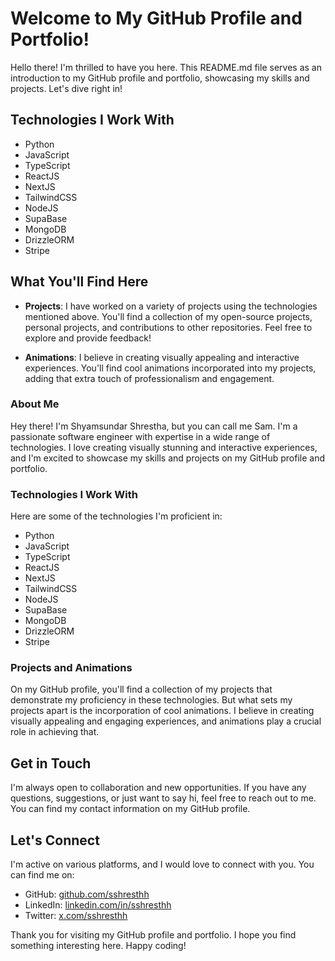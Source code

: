 # Welcome to My GitHub Profile and Portfolio!

Hello there! I'm thrilled to have you here. This README.md file serves as an introduction to my GitHub profile and portfolio, showcasing my skills and projects. Let's dive right in!

## Technologies I Work With

- Python
- JavaScript
- TypeScript
- ReactJS
- NextJS
- TailwindCSS
- NodeJS
- SupaBase
- MongoDB
- DrizzleORM
- Stripe

## What You'll Find Here

- **Projects**: I have worked on a variety of projects using the technologies mentioned above. You'll find a collection of my open-source projects, personal projects, and contributions to other repositories. Feel free to explore and provide feedback!

- **Animations**: I believe in creating visually appealing and interactive experiences. You'll find cool animations incorporated into my projects, adding that extra touch of professionalism and engagement.

### About Me

Hey there! I'm Shyamsundar Shrestha, but you can call me Sam. I'm a passionate software engineer with expertise in a wide range of technologies. I love creating visually stunning and interactive experiences, and I'm excited to showcase my skills and projects on my GitHub profile and portfolio.
### Technologies I Work With

Here are some of the technologies I'm proficient in:

- Python
- JavaScript
- TypeScript
- ReactJS
- NextJS
- TailwindCSS
- NodeJS
- SupaBase
- MongoDB
- DrizzleORM
- Stripe


### Projects and Animations

On my GitHub profile, you'll find a collection of my projects that demonstrate my proficiency in these technologies. But what sets my projects apart is the incorporation of cool animations. I believe in creating visually appealing and engaging experiences, and animations play a crucial role in achieving that.

## Get in Touch

I'm always open to collaboration and new opportunities. If you have any questions, suggestions, or just want to say hi, feel free to reach out to me. You can find my contact information on my GitHub profile.

## Let's Connect

I'm active on various platforms, and I would love to connect with you. You can find me on:

- GitHub: [github.com/sshresthh](https://github.com/sshresthh)
- LinkedIn: [linkedin.com/in/sshresthh](https://linkedin.com/in/sshresthh)
- Twitter: [x.com/sshresthh](https://x.com/sshresthh)

Thank you for visiting my GitHub profile and portfolio. I hope you find something interesting here. Happy coding!

